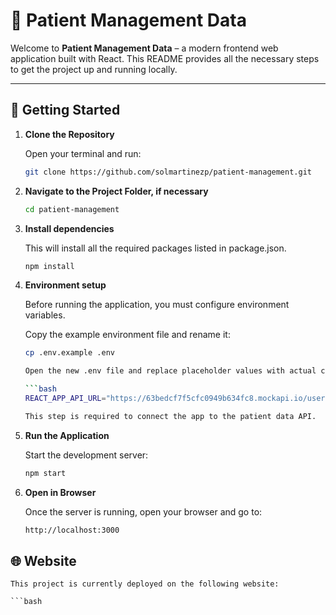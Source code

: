 # 🚀 Patient Management Data

Welcome to **Patient Management Data** – a modern frontend web application built with React. This README provides all the necessary steps to get the project up and running locally.

---

## 📁 Getting Started

1. **Clone the Repository**

   Open your terminal and run:

   ```bash
   git clone https://github.com/solmartinezp/patient-management.git

2. **Navigate to the Project Folder, if necessary**

   ```bash
   cd patient-management

3. **Install dependencies**

    This will install all the required packages listed in package.json.

    ```bash
    npm install

4. **Environment setup**

    Before running the application, you must configure environment variables.

    Copy the example environment file and rename it:

    ```bash
    cp .env.example .env

    Open the new .env file and replace placeholder values with actual configuration:

    ```bash
    REACT_APP_API_URL="https://63bedcf7f5cfc0949b634fc8.mockapi.io/users"

    This step is required to connect the app to the patient data API.

5. **Run the Application**

    Start the development server:

    ```bash
    npm start

6. **Open in Browser**

    Once the server is running, open your browser and go to:

    ```bash
    http://localhost:3000

## 🌐 Website

    This project is currently deployed on the following website:

    ```bash
